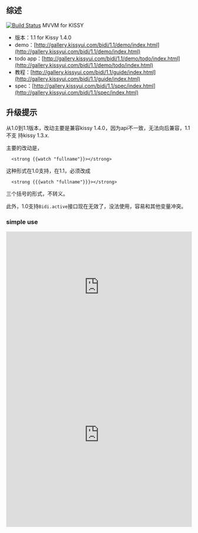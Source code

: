 ## 综述

[![Build Status](https://travis-ci.org/shepherdwind/bidi.png?branch=master)](https://travis-ci.org/shepherdwind/bidi)
MVVM for KISSY

* 版本：1.1 for Kissy 1.4.0
* demo：[http://gallery.kissyui.com/bidi/1.1/demo/index.html](http://gallery.kissyui.com/bidi/1.1/demo/index.html)
* todo app：[http://gallery.kissyui.com/bidi/1.1/demo/todo/index.html](http://gallery.kissyui.com/bidi/1.1/demo/todo/index.html)
* 教程：[http://gallery.kissyui.com/bidi/1.1/guide/index.html](http://gallery.kissyui.com/bidi/1.1/guide/index.html)
* spec：[http://gallery.kissyui.com/bidi/1.1/spec/index.html](http://gallery.kissyui.com/bidi/1.1/spec/index.html)

## 升级提示

从1.0到1.1版本，改动主要是兼容kissy 1.4.0，因为api不一致，无法向后兼容，1.1不支
持kissy 1.3.x.

主要的改动是，

      <strong {{watch "fullname"}}></strong>

这种形式在1.0支持，在1.1，必须改成

      <strong {{{watch "fullname"}}}></strong>

三个括号的形式，不转义。

此外，1.0支持`Bidi.active`接口现在无效了，没法使用，容易和其他变量冲突。

### simple use

<iframe width="100%" height="300" src="http://jsfiddle.net/AAEZP/1/embedded/result,html,js/" allowfullscreen="allowfullscreen" frameborder="0"></iframe>

<iframe width="100%" height="500" src="http://jsfiddle.net/AAEZP/3/embedded/result,html,js/" allowfullscreen="allowfullscreen" frameborder="0"></iframe>
